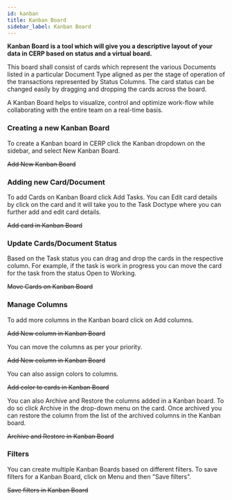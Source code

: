 ```yaml
---
id: kanban
title: Kanban Board
sidebar_label: Kanban Board
---
```


**Kanban Board is a tool which will give you a descriptive layout of your data in CERP based on status and a virtual board.**

This board shall consist of cards which represent the various Documents listed in a particular Document Type aligned as per the stage of operation of the transactions represented by Status Columns. The card status can be changed easily by dragging and dropping the cards across the board.

A Kanban Board helps to visualize, control and optimize work-flow while collaborating with the entire team on a real-time basis.

### Creating a new Kanban Board

To create a Kanban board in CERP click the Kanban dropdown on the sidebar, and select New Kanban Board.

~~Add New Kanban Board~~

### Adding new Card/Document

To add Cards on Kanban Board click Add Tasks. You can Edit card details by click on the card and it will take you to the Task Doctype where you can further add and edit card details.

~~Add card in Kanban Board~~

### Update Cards/Document Status

Based on the Task status you can drag and drop the cards in the respective column. For example, if the task is work in progress you can move the card for the task from the status Open to Working.

~~Move Cards on Kanban Board~~

### Manage Columns

To add more columns in the Kanban board click on Add columns.

~~Add New column in Kanban Board~~

You can move the columns as per your priority.

~~Add New column in Kanban Board~~

You can also assign colors to columns.

~~Add color to cards in Kanban Board~~

You can also Archive and Restore the columns added in a Kanban board. To do so click Archive in the drop-down menu on the card. Once archived you can restore the column from the list of the archived columns in the Kanban board.

~~Archive and Restore in Kanban Board~~

### Filters

You can create multiple Kanban Boards based on different filters. To save filters for a Kanban Board, click on Menu and then "Save filters".

~~Save filters in Kanban Board~~
